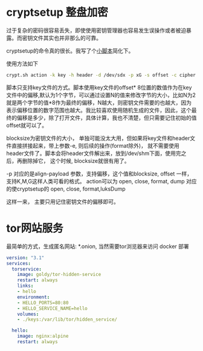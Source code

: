 # cryptsetup 整盘加密
过于复杂的密码很容易丢失，即使使用密钥管理器也容易发生误操作或者被迫暴露。而密钥文件其实也并非那么的可靠。

cryptsetup的命令真的很长。我写了个[小脚本](script/crypt.sh)简化下。

使用方法如下
```bash
crypt.sh action -k key -h header -d /dev/sdx -p xG -s offset -c cipher -b blocksize -e -n N
```

脚本只支持key文件的方式。脚本使用key文件的offset* 8位置的数值作为在key文件中的偏移,默认为1个字节，可以通过设置N的值来修改字节的大小，比如N为2就是两个字节的值*8作为最终的偏移，N越大，则密钥文件需要的也越大，因为表示偏移位置的数字范围也越大。我比较喜欢使用随机生成的文件，因此，这个最终的偏移是多少，除了打开文件，具体计算，我也不清楚，但只需要记住初始的值offset就可以了。

blocksize为密钥文件的大小， 单独可能没太大用，但如果将key文件和header文件直接拼接起来，带上参数-e, 则后续的操作(format除外)， 就不需要使用header文件了。脚本会将header文件解出来，放到/dev/shm下面，使用完之后，再删除掉它， 这个时候, blocksize就很有用了。

-p 对应的是align-payload 参数，支持偏移，这个值和blocksize, offset 一样， 支持K,M,G这样人类可看的格式。
action可以为 open, close, format, dump 对应的使cryptsetup的 open, close, format,luksDump

这样一来， 主要只用记住密钥文件的偏移即可。

# tor网站服务

最简单的方式，生成匿名网站: *.onion, 当然需要tor浏览器来访问
docker 部署
```yaml
version: "3.1"
services:
  torservice:
    image: goldy/tor-hidden-service
    restart: always
    links:
    - hello
    environment:
    - HELLO_PORTS=80:80
    - HELLO_SERVICE_NAME=hello
    volumes:
    - ./keys:/var/lib/tor/hidden_service/

  hello:
    image: nginx:alpine
    restart: always

```
